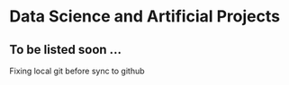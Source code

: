 # Data Science and Artificial Projects
## To be listed soon ...
Fixing local git before sync to github
